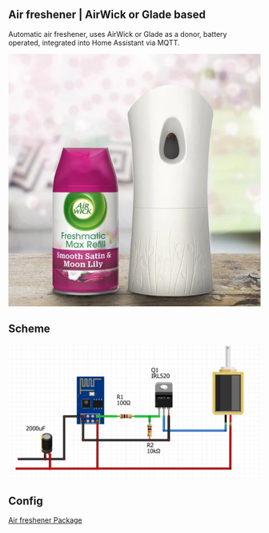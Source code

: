 ## Air freshener | AirWick or Glade based

Automatic air freshener, uses AirWick or Glade as a donor, battery operated, integrated into Home Assistant via MQTT.

![Air freshener](./img/air-fresh.png)

## Scheme

![Air freshener Scheme](./img/air-fresh-scheme.png)

## Config

[Air freshener Package](https://github.com/andrewjswan/esphome-config/blob/main/packages/air_freesh.yaml)
